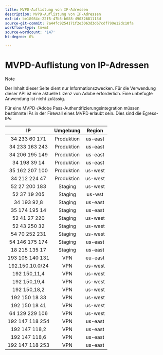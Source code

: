 ```yaml
---
title: MVPD-Auflistung von IP-Adressen
description: MVPD-Auflistung von IP-Adressen
exl-id: be18084c-22f5-47b5-b088-d9032681113d
source-git-commit: 7a44fc9254171f2e3063d3d67cdf790e12dc10fa
workflow-type: tm+mt
source-wordcount: '147'
ht-degree: 0%

---
```


# MVPD-Auflistung von IP-Adressen

>[!NOTE]
>
>Der Inhalt dieser Seite dient nur Informationszwecken. Für die Verwendung dieser API ist eine aktuelle Lizenz von Adobe erforderlich. Eine unbefugte Anwendung ist nicht zulässig.

Für eine MVPD-/Adobe Pass-Authentifizierungsintegration müssen bestimmte IPs in der Firewall eines MVPD erlaubt sein. Dies sind die Egress-IPs:

| IP | Umgebung | Region |
| :-------------: | :---------: | :-----: |
| 34 233 60 171 | Produktion | us-east |
| 34 233 163 243 | Produktion | us-east |
| 34 206 195 149 | Produktion | us-east |
| 34 198 39 14 | Produktion | us-east |
| 35 162 207 100 | Produktion | us-west |
| 34 212 224 47 | Produktion | us-west |
| 52 27 200 183 | Staging | us-west |
| 52 37 19 205 | Staging | us-wst |
| 34 193 92,8 | Staging | us-east |
| 35 174 195 14 | Staging | us-east |
| 52 41 27 220 | Staging | us-west |
| 52 43 250 32 | Staging | us-west |
| 54 70 252 231 | Staging | us-west |
| 54 146 175 174 | Staging | us-east |
| 18 215 135 17 | Staging | us-east |
| 193 105 140 131 | VPN | eu-east |
| 192.150.10.0/24 | VPN | us-west |
| 192 150,11,4 | VPN | us-west |
| 192 150,19,4 | VPN | us-west |
| 192 150,18,2 | VPN | us-west |
| 192 150 18 33 | VPN | us-west |
| 192 150 18 41 | VPN | us-west |
| 64 129 229 106 | VPN | us-west |
| 192 147 118 254 | VPN | us-east |
| 192 147 118,2 | VPN | us-east |
| 192 147 118,6 | VPN | us-east |
| 192 147 118 253 | VPN | us-east |

